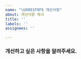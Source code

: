 ```yaml
---
name: "\U0001F9F9 개선사항"
about: 개선사항 제시
title: ''
labels: ''
assignees: ''

---
```


### 개선하고 싶은 사항을 알려주세요.

